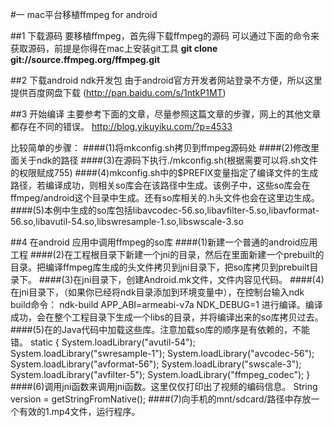 #一 mac平台移植ffmpeg for android

##1 下载源码
   要移植ffmpeg，首先得下载ffmpeg的源码
   可以通过下面的命令来获取源码，前提是你得在mac上安装git工具
      **git clone git://source.ffmpeg.org/ffmpeg.git**

##2 下载android ndk开发包
   由于android官方开发者网站登录不方便，所以这里提供百度网盘下载
(http://pan.baidu.com/s/1ntkP1MT)

##3 开始编译
主要参考下面的文章，尽量参照这篇文章的步骤，网上的其他文章都存在不同的错误。
http://blog.yikuyiku.com/?p=4533

比较简单的步骤：
####(1)将mkconfig.sh拷贝到ffmpeg源码处
####(2)修改里面关于ndk的路径
####(3)在源码下执行./mkconfig.sh(根据需要可以将.sh文件的权限赋成755)
####(4)mkconfig.sh中的$PREFIX变量指定了编译文件的生成路径，若编译成功，则相关so库会在该路径中生成。该例子中，这些so库会在ffmpeg/android这个目录中生成。还有so库相关的.h头文件也会在这里边生成。
####(5)本例中生成的so库包括libavcodec-56.so,libavfilter-5.so,libavformat-56.so,libavutil-54.so,libswresample-1.so,libswscale-3.so

##4 在android 应用中调用ffmpeg的so库
####(1)新建一个普通的android应用工程
####(2)在工程根目录下新建一个jni的目录，然后在里面新建一个prebuilt的目录。把编译ffmpeg库生成的头文件拷贝到jni目录下，把so库拷贝到prebuilt目录下。
####(3)在jni目录下，创建Android.mk文件，文件内容见代码。
####(4)在jni目录下，（如果你已经将ndk目录添加到环境变量中），在控制台输入ndk build命令： ndk-build APP_ABI=armeabi-v7a NDK_DEBUG=1 进行编译。编译成功，会在整个工程目录下生成一个libs的目录，并将编译出来的so库拷贝过去。
####(5)在的Java代码中加载这些库。注意加载so库的顺序是有依赖的，不能错。
	    static {
        System.loadLibrary("avutil-54");
        System.loadLibrary("swresample-1");
        System.loadLibrary("avcodec-56");
        System.loadLibrary("avformat-56");
        System.loadLibrary("swscale-3");
        System.loadLibrary("avfilter-5");
        System.loadLibrary("ffmpeg_codec");
    }
####(6)调用jni函数来调用jni函数。这里仅仅打印出了视频的编码信息。
	String version = getStringFromNative();
####(7)向手机的mnt/sdcard/路径中存放一个有效的1.mp4文件，运行程序。

		


